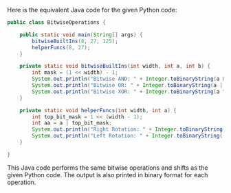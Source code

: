 Here is the equivalent Java code for the given Python code:

```java
public class BitwiseOperations {

    public static void main(String[] args) {
        bitwiseBuiltIns(8, 27, 125);
        helperFuncs(8, 27);
    }

    private static void bitwiseBuiltIns(int width, int a, int b) {
        int mask = (1 << width) - 1;
        System.out.println("Bitwise AND: " + Integer.toBinaryString(a & b) & mask));
        System.out.println("Bitwise OR: " + Integer.toBinaryString(a | b) & mask));
        System.out.println("Bitwise XOR: " + Integer.toBinaryString(a ^ b) & mask));
    }

    private static void helperFuncs(int width, int a) {
        int top_bit_mask = 1 << (width - 1);
        int aa = a | top_bit_mask;
        System.out.println("Right Rotation: " + Integer.toBinaryString((a >> 1)) & ((1 << width) - 1))));
        System.out.println("Left Rotation: " + Integer.toBinaryString((a << 1) & ((1 << width) - 1)))));
    }

}
```

This Java code performs the same bitwise operations and shifts as the given Python code. The output is also printed in binary format for each operation.
